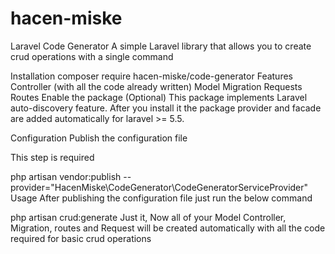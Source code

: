 # hacen-miske

Laravel Code Generator
A simple Laravel library that allows you to create crud operations with a single command

Installation
composer require hacen-miske/code-generator
Features
Controller (with all the code already written)
Model
Migration
Requests
Routes
Enable the package (Optional)
This package implements Laravel auto-discovery feature. After you install it the package provider and facade are added automatically for laravel >= 5.5.

Configuration
Publish the configuration file

This step is required

php artisan vendor:publish --provider="HacenMiske\\CodeGenerator\\CodeGeneratorServiceProvider"
Usage
After publishing the configuration file just run the below command

php artisan crud:generate
Just it, Now all of your Model Controller, Migration, routes and Request will be created automatically with all the code required for basic crud operations
